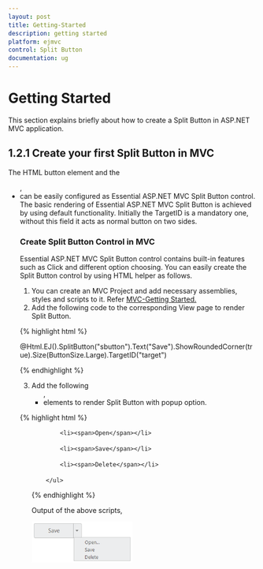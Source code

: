 ```yaml
---
layout: post
title: Getting-Started
description: getting started 
platform: ejmvc
control: Split Button
documentation: ug
---
```


# Getting Started 

This section explains briefly about how to create a Split Button in ASP.NET MVC application.

## 1.2.1 Create your first Split Button in MVC

The HTML button element and the <UL>, <LI> can be easily configured as Essential ASP.NET MVC Split Button control.  The basic rendering of Essential ASP.NET MVC Split Button is achieved by using default functionality. Initially the TargetID is a mandatory one, without this field it acts as normal button on two sides.

### Create Split Button Control in MVC

Essential ASP.NET MVC Split Button control contains built-in features such as Click and different option choosing. You can easily create the Split Button control by using HTML helper as follows.

1. You can create an MVC Project and add necessary assemblies, styles and scripts to it.  Refer [MVC-Getting Started.](http://help.syncfusion.com/ug/js/Documents/gettingstartedwithmv.htm)
2. Add the following code to the corresponding View page to render Split Button.


{% highlight html %}

@Html.EJ().SplitButton("sbutton").Text("Save").ShowRoundedCorner(true).Size(ButtonSize.Large).TargetID("target")

{% endhighlight %}

3. Add the following <UL>, <LI> elements to render Split Button with popup option.


{% highlight html %}
       <ul id="target">

            <li><span>Open</span></li>

            <li><span>Save</span></li>

            <li><span>Delete</span></li>

        </ul>      

{% endhighlight %}

Output of the above scripts,



![C:/Users/ApoorvahR/Desktop/1.png](Getting-Started_images/Getting-Started_img1.png)



